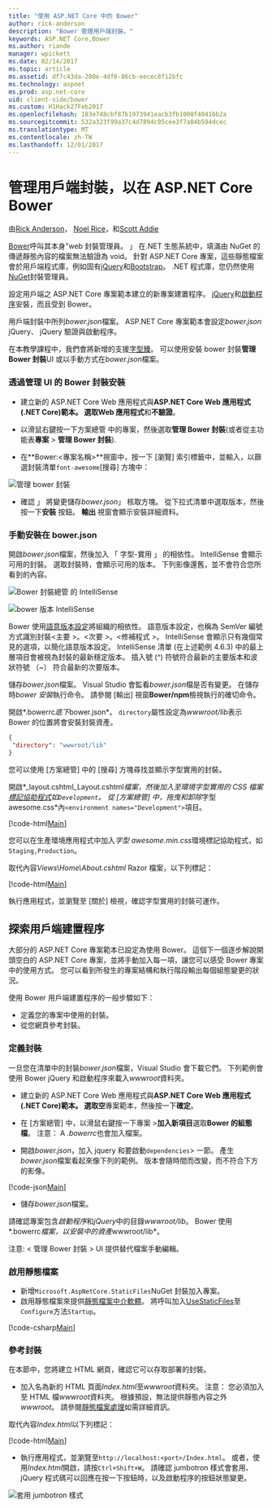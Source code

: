 ```yaml
---
title: "使用 ASP.NET Core 中的 Bower"
author: rick-anderson
description: "Bower 管理用戶端封裝。"
keywords: ASP.NET Core,Bower
ms.author: riande
manager: wpickett
ms.date: 02/14/2017
ms.topic: article
ms.assetid: df7c43da-280e-4df6-86cb-eecec8f12bfc
ms.technology: aspnet
ms.prod: asp.net-core
uid: client-side/bower
ms.custom: H1Hack27Feb2017
ms.openlocfilehash: 183e748cbf87b1973941eacb3fb1008f4041bb2a
ms.sourcegitcommit: 532a323f99a37c4d7894c95cee3f7a04b594dcec
ms.translationtype: MT
ms.contentlocale: zh-TW
ms.lasthandoff: 12/01/2017
---
```

# <a name="manage-client-side-packages-with-bower-in-aspnet-core"></a>管理用戶端封裝，以在 ASP.NET Core Bower

由[Rick Anderson](https://twitter.com/RickAndMSFT)， [Noel Rice](https://blog.falafel.com/falafel-software-recognized-sitefinity-website-year/)，和[Scott Addie](https://scottaddie.com) 

[Bower](https://bower.io/)呼叫其本身"web 封裝管理員。 」 在.NET 生態系統中，填滿由 NuGet 的傳遞靜態內容的檔案無法驗證為 void。 針對 ASP.NET Core 專案，這些靜態檔案會於用戶端程式庫，例如固有[jQuery](http://jquery.com/)和[Bootstrap](http://getbootstrap.com/)。 .NET 程式庫，您仍然使用[NuGet](https://www.nuget.org/)封裝管理員。

設定用戶端之 ASP.NET Core 專案範本建立的新專案建置程序。 [jQuery](http://jquery.com/)和[啟動程序](http://getbootstrap.com/)安裝，而且受到 Bower。

用戶端封裝中所列*bower.json*檔案。 ASP.NET Core 專案範本會設定*bower.json* jQuery、 jQuery 驗證與啟動程序。

在本教學課程中，我們會將新增的支援[字型臻](http://fontawesome.io)。 可以使用安裝 bower 封裝**管理 Bower 封裝**UI 或以手動方式在*bower.json*檔案。

### <a name="installation-via-manage-bower-packages-ui"></a>透過管理 UI 的 Bower 封裝安裝

* 建立新的 ASP.NET Core Web 應用程式與**ASP.NET Core Web 應用程式 (.NET Core)**範本。 選取**Web 應用程式**和**不驗證**。

* 以滑鼠右鍵按一下方案總管 中的專案，然後選取**管理 Bower 封裝**(或者從主功能表**專案** > **管理 Bower 封裝**).

* 在**Bower:\<專案名稱\>**視窗中，按一下 [瀏覽] 索引標籤中，並輸入，以篩選封裝清單`font-awesome`[搜尋] 方塊中：

 ![管理 bower 封裝](bower/_static/manage-bower-packages.png)

* 確認 」 將變更儲存*bower.json*」 核取方塊。 從下拉式清單中選取版本，然後按一下**安裝** 按鈕。 **輸出** 視窗會顯示安裝詳細資料。

### <a name="manual-installation-in-bowerjson"></a>手動安裝在 bower.json

開啟*bower.json*檔案，然後加入 「 字型-實用 」 的相依性。 IntelliSense 會顯示可用的封裝。 選取封裝時，會顯示可用的版本。 下列影像還舊，並不會符合您所看到的內容。

![Bower 封裝總管 的 IntelliSense](bower/_static/add-package.png)

![bower 版本 IntelliSense](bower/_static/version-intelliSense.png)

Bower 使用[語意版本設定](http://semver.org/)將組織的相依性。 語意版本設定，也稱為 SemVer 編號方式識別封裝\<主要 >。\<次要 >。\<修補程式 >。 IntelliSense 會顯示只有幾個常見的選項，以簡化語意版本設定。 IntelliSense 清單 (在上述範例 4.6.3) 中的最上層項目會被視為封裝的最新穩定版本。 插入號 (^) 符號符合最新的主要版本和波狀符號 （~） 符合最新的次要版本。

儲存*bower.json*檔案。 Visual Studio 會監看*bower.json*檔是否有變更。 在儲存時*bower 安裝*執行命令。 請參閱 [輸出] 視窗**Bower/npm**檢視執行的確切命令。

開啟*.bowerrc*底下*bower.json*。 `directory`屬性設定為*wwwroot/lib*表示 Bower 的位置將會安裝封裝資產。

```json
{
 "directory": "wwwroot/lib"
}
```

您可以使用 [方案總管] 中的 [搜尋] 方塊尋找並顯示字型實用的封裝。

開啟*_layout.cshtml\_Layout.cshtml*檔案，然後加入至環境字型實用的 CSS 檔案[標記協助程式](xref:mvc/views/tag-helpers/intro)如`Development`。 從 [方案總管] 中，拖曳和卸除*字型 awesome.css*內`<environment names="Development">`項目。

[!code-html[Main](bower/sample/_Layout.cshtml?highlight=4&range=9-13)]

您可以在生產環境應用程式中加入*字型 awesome.min.css*環境標記協助程式，如`Staging,Production`。

取代內容*Views\Home\About.cshtml* Razor 檔案，以下列標記：

[!code-html[Main](bower/sample/About.cshtml)]

執行應用程式，並瀏覽至 [關於] 檢視，確認字型實用的封裝可運作。

## <a name="exploring-the-client-side-build-process"></a>探索用戶端建置程序

大部分的 ASP.NET Core 專案範本已設定為使用 Bower。 這個下一個逐步解說開頭空白的 ASP.NET Core 專案，並將手動加入每一項，讓您可以感受 Bower 專案中的使用方式。 您可以看到所發生的專案結構和執行階段輸出每個組態變更的狀況。

使用 Bower 用戶端建置程序的一般步驟如下：

* 定義您的專案中使用的封裝。 <!-- once defined, you don't need to download them, VS does -->
* 從您網頁參考封裝。

### <a name="define-packages"></a>定義封裝

一旦您在清單中的封裝*bower.json*檔案，Visual Studio 會下載它們。 下列範例會使用 Bower jQuery 和啟動程序來載入*wwwroot*資料夾。

* 建立新的 ASP.NET Core Web 應用程式與**ASP.NET Core Web 應用程式 (.NET Core)**範本。 選取**空**專案範本，然後按一下**確定**。

* 在 [方案總管] 中，以滑鼠右鍵按一下專案 >**加入新項目**選取**Bower 的組態檔**。 注意： A *.bowerrc*也會加入檔案。

* 開啟*bower.json*，加入 jquery 和要啟動`dependencies`> 一節。 產生*bower.json*檔案看起來像下列的範例。 版本會隨時間而改變，而不符合下方的影像。

[!code-json[Main](bower/sample/bower.json?highlight=5,6)]

* 儲存*bower.json*檔案。

 請確認專案包含*啟動程序*和*jQuery*中的目錄*wwwroot/lib*。 Bower 使用*.bowerrc*檔案，以安裝中的資產*wwwroot/lib*。

 注意: < 管理 Bower 封裝 > UI 提供替代檔案手動編輯。

### <a name="enable-static-files"></a>啟用靜態檔案

* 新增`Microsoft.AspNetCore.StaticFiles`NuGet 封裝加入專案。
* 啟用靜態檔案來提供[靜態檔案中介軟體](https://docs.microsoft.com/aspnet/core/api/microsoft.aspnetcore.builder.staticfileextensions)。 將呼叫加入[UseStaticFiles](https://docs.microsoft.com/aspnet/core/api/microsoft.aspnetcore.builder.staticfileextensions)至`Configure`方法`Startup`。

[!code-csharp[Main](bower/sample/Startup.cs?highlight=9)]

### <a name="reference-packages"></a>參考封裝

在本節中，您將建立 HTML 網頁，確認它可以存取部署的封裝。

* 加入名為新的 HTML 頁面*Index.html*至*wwwroot*資料夾。 注意： 您必須加入至 HTML 檔*wwwroot*資料夾。 根據預設，無法提供靜態內容之外*wwwroot*。 請參閱[靜態檔案處理](xref:fundamentals/static-files)如需詳細資訊。

 取代內容*Index.html*以下列標記：

[!code-html[Main](bower/sample/Index.html)]

* 執行應用程式，並瀏覽至`http://localhost:<port>/Index.html`。 或者，使用*Index.html*開啟，請按`Ctrl+Shift+W`。 請確認 jumbotron 樣式會套用、 jQuery 程式碼可以回應在按一下按鈕時，以及啟動程序的按鈕狀態變更。

 ![套用 jumbotron 樣式](bower/_static/jumbotron.png)
